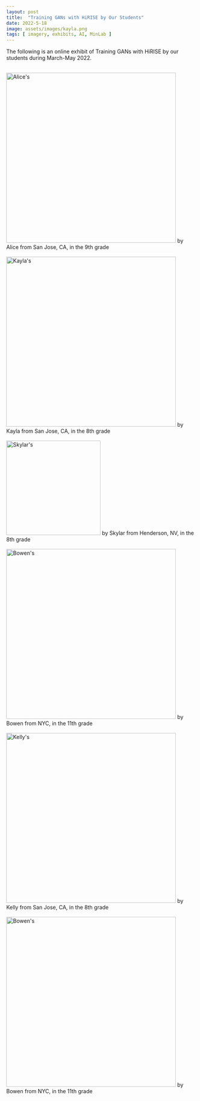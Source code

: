 ```yaml
---
layout: post
title:  "Training GANs with HiRISE by Our Students"
date: 2022-5-18
image: assets/images/kayla.png
tags: [ imagery, exhibits, AI, MinLab ]
---
```


The following is an online exhibit of Training GANs with HiRISE by our students during March-May 2022.


<br>
<img width=450 src="/assets/images/alice_hirise.gif" class="img-fluid" alt="Alice's" />  
by Alice from San Jose, CA, in the 9th grade
<br>
<br>

<img width=450 src="/assets/images/kayla_hirise.gif" class="img-fluid" alt="Kayla's" />  
by Kayla from San Jose, CA, in the 8th grade
<br>
<br>

<img width=250 src="/assets/images/skylar_hirise.gif" class="img-fluid" alt="Skylar's" />  
by Skylar from Henderson, NV, in the 8th grade
<br>
<br>

<img width=450 src="/assets/images/bowen_hirise.gif" class="img-fluid" alt="Bowen's" />  
by Bowen from NYC, in the 11th grade
<br>
<br>

<img width=450 src="/assets/images/kelly_hirise.gif" class="img-fluid" alt="Kelly's" />  
by Kelly from San Jose, CA, in the 8th grade
<br>
<br>

<img width=450 src="/assets/images/Bowen_hirise2.gif" class="img-fluid" alt="Bowen's" />  
by Bowen from NYC, in the 11th grade